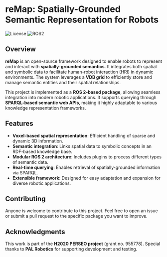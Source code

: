 # reMap: Spatially-Grounded Semantic Representation for Robots

![License](https://img.shields.io/badge/license-Apache_2-blue.svg) ![ROS2](https://img.shields.io/badge/ROS2-compatible-green.svg)  

## Overview

**reMap** is an open-source framework designed to enable robots to represent and interact with **spatially-grounded semantics**. It integrates both spatial and symbolic data to facilitate human-robot interaction (HRI) in dynamic environments. The system leverages a **VDB grid** to efficiently store and manage semantic entities and their spatial relationships.

This project is implemented as a **ROS 2-based package**, allowing seamless integration into modern robotic applications. It supports querying through **SPARQL-based semantic web APIs**, making it highly adaptable to various knowledge representation frameworks.

## Features

- **Voxel-based spatial representation**: Efficient handling of sparse and dynamic 3D information.
- **Semantic integration**: Links spatial data to symbolic concepts in an RDF-based knowledge base.
- **Modular ROS 2 architecture**: Includes plugins to process different types of semantic data.
- **Real-time querying**: Enables retrieval of spatially-grounded information via SPARQL.
- **Extensible framework**: Designed for easy adaptation and expansion for diverse robotic applications.

## Contributing

Anyone is welcome to contribute to this project. Feel free to open an issue or submit a pull request to the specific package you want to improve.


## Acknowledgments

This work is part of the **H2020 PERSEO project** (grant no. 955778). Special thanks to **PAL Robotics** for supporting development and testing.


